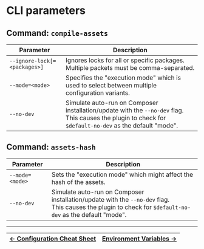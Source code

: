 # CLI parameters



## Command: `compile-assets`

| Parameter                    | Description                                                                                                                                                   |
|------------------------------|---------------------------------------------------------------------------------------------------------------------------------------------------------------|
| `--ignore-lock[=<packages>]` | Ignores locks for all or specific packages. Multiple packets must be comma-separated.                                                                         |
| `--mode=<mode>`              | Specifies the "execution mode" which is used to select between multiple configuration variants.                                                               |
| `--no-dev`                   | Simulate auto-run on Composer installation/update with the `--no-dev` flag.<br />This causes the plugin to check for `$default-no-dev` as the default "mode". |



## Command: `assets-hash`

| Parameter       | Description                                                                                                                                                   |
|-----------------|---------------------------------------------------------------------------------------------------------------------------------------------------------------|
| `--mode=<mode>` | Sets the "execution mode" which might affect the hash of the assets.                                                                                          |
| `--no-dev`      | Simulate auto-run on Composer installation/update with the `--no-dev` flag.<br />This causes the plugin to check for `$default-no-dev` as the default "mode". |




------

| [← Configuration Cheat Sheet](./014-Configuration-Cheat-Sheet.md)    |     [Environment Variables →](./016-Environment_Variables.md) |
| :-------------------------------------- | ---------------------------: |